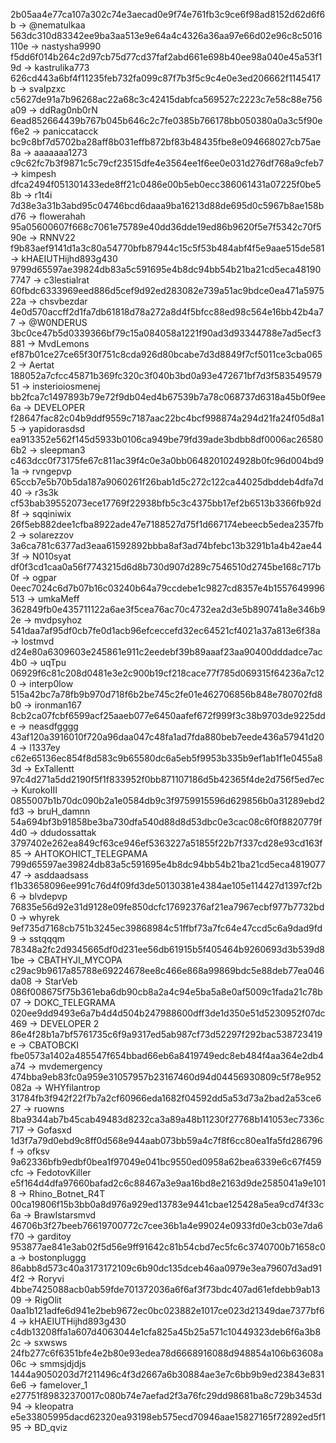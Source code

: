 2b05aa4e77ca107a302c74e3aecad0e9f74e761fb3c9ce6f98ad8152d62d6f6b -> @nematulkaa
563dc310d83342ee9ba3aa513e9e64a4c4326a36aa97e66d02e96c8c5016110e -> nastysha9990
f5dd6f014b264c2d97cb75d77cd37faf2abd661e698b40ee98a040e45a53f19d -> kastrulika773
626cd443a6bf4f11235feb732fa099c87f7b3f5c9c4e0e3ed206662f1145417b -> svaIpzxc
c5627de91a7b96268ac22a68c3c42415dabfca569527c2223c7e58c88e756a09 -> ddRag0nb0rN
6ead852664439b767b045b646c2c7fe0385b766178bb050380a0a3c5f90ef6e2 -> paniccatacck
bc9c8bf7d5702ba28aff8b031effb872bf83b48435fbe8e094668027cb75ae8a -> aaaaaaa1273
c9c62fc7b3f9871c5c79cf23515dfe4e3564ee1f6ee0e031d276df768a9cfeb7 -> kimpesh
dfca2494f051301433ede8ff21c0486e00b5eb0ecc386061431a07225f0be58b -> r1t4i
7d38e3a31b3abd95c04746bcd6daaa9ba16213d88de695d0c5967b8ae158bd76 -> flowerahah
95a05600607f668c7061e75789e40dd36dde19ed86b9620f5e7f5342c70f590e -> RNNV22
f9b83aef9141d1a3c80a54770bfb87944c15c5f53b484abf4f5e9aae515de581 -> kHAEIUTHijhd893g430
9799d65597ae39824db83a5c591695e4b8dc94bb54b21ba21cd5eca481907747 -> c3lestialrat
60fbdc6333969eed886d5cef9d92ed283082e739a51ac9bdce0ea471a597522a -> chsvbezdar
4e0d570accff2d1fa7db61818d78a272a8d4f5bfcc88ed98c564e16bb42b4a77 -> @W0NDERUS
3bc0ce47b5d0339366bf79c15a084058a1221f90ad3d93344788e7ad5ecf3881 -> MvdLemons
ef87b01ce27ce65f30f751c8cda926d80bcabe7d3d8849f7cf5011ce3cba0652 -> Aertat
188052a7cfcc45871b369fc320c3f040b3bd0a93e472671bf7d3f58354957951 -> insterioiosmenej
bb2fca7c1497893b79e72f9db04ed4b67539b7a78c068737d6318a45b0f9ee6a -> DEVELOPER
f28647fac82c04b9ddf9559c7187aac22bc4bcf998874a294d21fa24f05d8a15 -> yapidorasdsd
ea913352e562f145d5933b0106ca949be79fd39ade3bdbb8df0006ac265806b2 -> sleepman3
c463dcc0f73175fe67c811ac39f4c0e3a0bb0648201024928b0fc96d004bd91a -> rvngepvp
65ccb7e5b70b5da187a9060261f26bab1d5c272c122ca44025dbddeb4dfa7d40 -> r3s3k
cf53bab39552073ece17769f22938bfb5c3c4375bb17ef2b6513b3366fb92d8f -> sqqiniwix
26f5eb882dee1cfba8922ade47e7188527d75f1d667174ebeecb5edea2357fb2 -> solarezzov
3a6ca781c6377ad3eaa61592892bbba8af3ad74bfebc13b3291b1a4b42ae443f -> N010syat
df0f3cd1caa0a56f7743215d6d8b730d907d289c7546510d2745be168c717b0f -> ogpar
0eec7024c6d7b07b16c03240b64a79ccdebe1c9827cd8357e4b1557649996513 -> umkaMeff
362849fb0e435711122a6ae3f5cea76ac70c4732ea2d3e5b890741a8e346b92e -> mvdpsyhoz
541daa7af95df0cb7fe0d1acb96efceccefd32ec64521cf4021a37a813e6f38a -> lostmvd
d24e80a6309603e245861e911c2eedebf39b89aaaf23aa90400dddadce7ac4b0 -> uqTpu
06929f6c81c208d0481e3e2c900b19cf218cace77f785d069315f64236a7c120 -> interp0low
515a42bc7a78fb9b970d718f6b2be745c2fe01e462706856b848e780702fd8b0 -> ironman167
8cb2ca07fcbf6599acf25aaeb077e6450aafef672f999f3c38b9703de9225dde -> neasdfgggg
43af120a3916010f720a96daa047c48fa1ad7fda880beb7eede436a57941d204 -> l1337ey
c62e65136ec854f8d583c9b65580dc6a5eb5f9953b335b9ef1ab1f1e0455a83d -> ExTallentt
97c4d271a5dd2190f5f1f833952f0bb871107186d5b42365f4de2d756f5ed7ec -> KurokoIII
0855007b1b70dc090b2a1e0584db9c3f9759915596d629856b0a31289ebd2fd3 -> bruH_damnn
54a694bf3b91858be3ba730dfa540d88d8d53dbc0e3cac08c6f0f8820779f4d0 -> ddudossattak 
3797402e262ea849cf63ce946ef5363227a51855f22b7f337cd28e93cd163f85 -> AHTOKOHICT_TELEGPAMA
799d65597ae39824db83a5c591695e4b8dc94bb54b21ba21cd5eca481907747 -> asddaadsass
f1b33658096ee991c76d4f09fd3de50130381e4384ae105e114427d1397cf2b6 -> blvdepvp
76835e56d92e31d9128e09fe850dcfc17692376af21ea7967ecbf977b7732bd0 -> whyrek
9ef735d7168cb751b3245ec39868984c51ffbf73a7fc64e47ccd5c6a9dad9fd9 -> sstqqqm
78348a2fc2d9345665df0d231ee56db61915b5f405464b9260693d3b539d81be -> CBATHYJI_MYCOPA
c29ac9b9617a85788e69224678ee8c466e868a99869bdc5e88deb77ea046da08 -> StarVeb
086f008675f75b361eba6db90cb8a2a4c94e5ba5a8e0af5009c1fada21c78b07 -> DOKC_TELEGRAMA 
020ee9dd9493e6a7b4d4d504b247988600dff3de1d350e51d5230952f07dc469 -> DEVELOPER 2
86e4f28b1a7bf5761735c6f9a9317ed5ab987cf73d52297f292bac538723419e -> CBATOBCKI
fbe0573a1402a485547f654bbad66eb6a8419749edc8eb484f4aa364e2db4a74 -> mvdemergency
474bba9eb83fc0a959e31057957b23167460d94d04456930809c5f78e952082a -> WHYfilantrop
31784fb3f942f22f7b7a2cf60966eda1682f04592dd5a53d73a2bad2a53ce627 -> ruowns
8ba9344ab7b45cab49483d8232ca3a89a48b11230f27768b141053ec7336c717 -> Gofasxd
1d3f7a79d0ebd9c8ff0d568e944aab073bb59a4c7f8f6cc80ea1fa5fd286796f -> ofksv
9a62336bfb9edbf0bea1f97049e041bc9550ed0958a62bea6339e6c67f459cfc -> FedotovKiller
e5f164d4dfa97660bafad2c6c88467a3e9aa16bd8e2163d9de2585041a9e1018 -> Rhino_Botnet_R4T
00ca19806f15b3bb0a8d976a929ed13783e9441cbae125428a5ea9cd74f33c6a -> BrawIstarsmvd
46706b3f27beeb76619700772c7cee36b1a4e99024e0933fd0e3cb03e7da6f70 -> garditoy
953877ae841e3ab02f5d56e9ff91642c81b54cbd7ec5fc6c3740700b71658c0a -> bostonpluggg
86abb8d573c40a3173172109c6b90dc135dceb46aa0979e3ea79607d3ad914f2 -> Roryvi
4bbe7425088acb0ab59fde701372036a6f6af3f73bdc407ad61efdebb9ab1309 -> RigOlit
0aa1b121adfe6d941e2beb9672ec0bc023882e1017ce023d21349dae7377bf64 -> kHAEIUTHijhd893g430
c4db13208ffa1a607d4063044e1cfa825a45b25a571c10449323deb6f6a3b82c -> sxwsws
24fb277c6f6351bfe4e2b80e93edea78d6668916088d948854a106b63608a06c -> smmsjdjdjs
1444a9050203d7f211496c4f3d2667a6b30884ae3e7c6bb9b9ed23843e8316e6 -> famelover_1
e27751f89832370017c080b74e7aefad2f3a76fc29dd98681ba8c729b3453d94 -> kleopatra
e5e33805995dacd62320ea93198eb575ecd70946aae15827165f72892ed5f195 -> BD_qviz
